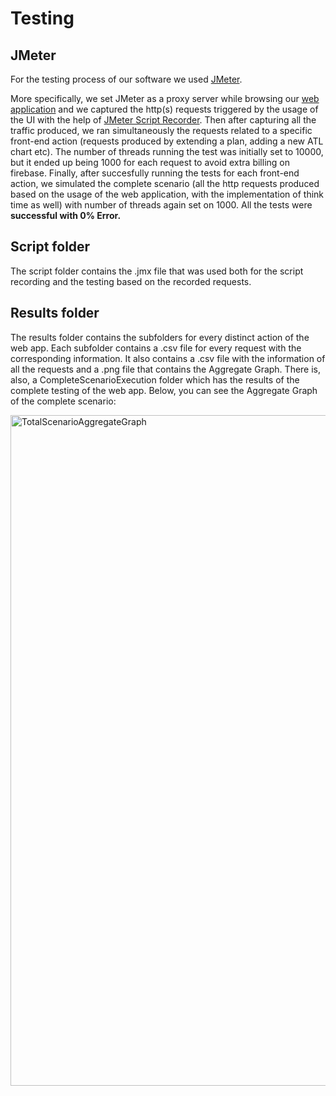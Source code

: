 # Testing

## JMeter

For the testing process of our software we used [JMeter](https://jmeter.apache.org/).

More specifically, we set JMeter as a proxy server while browsing our [web application](https://saas2022-19.web.app/) and we captured the http(s) requests triggered by the usage of the UI with the help of [JMeter Script Recorder](https://jmeter.apache.org/usermanual/jmeter_proxy_step_by_step.html). Then after capturing all the traffic produced, we ran simultaneously the requests related to a specific front-end action (requests produced by extending a plan, adding a new ATL chart etc). The number of threads running the test was initially set to 10000, but it ended up being 1000 for each request to avoid extra 
billing on firebase. Finally, after succesfully running the tests for each front-end action, we simulated the complete scenario (all the http requests produced based on the usage of the web application, with the implementation of think time as well) with number of threads again set on 1000. All the tests were **successful with 0% Error.**
  
## Script folder

The script folder contains the .jmx file that was used both for the script recording and the testing based on the recorded requests.

## Results folder

The results folder contains the subfolders for every distinct action of the web app. Each subfolder contains a .csv file for every request with the corresponding information. It also contains a .csv file with the information of all the requests and a .png file that contains the Aggregate Graph. There is, also, a CompleteScenarioExecution folder which has the results of the complete testing of the web app. Below, you can see the Aggregate Graph of the complete scenario:

<img width="1073" alt="TotalScenarioAggregateGraph" src="https://user-images.githubusercontent.com/58773659/177205380-02aa3220-b373-4c9a-b949-21232001fdd0.png">
